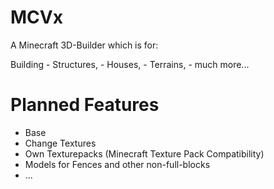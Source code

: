 # MCVx

A Minecraft 3D-Builder which is for:

Building  - Structures, 
          - Houses,
          - Terrains,
          - much more...

# Planned Features

- Base
- Change Textures
- Own Texturepacks (Minecraft Texture Pack Compatibility)
- Models for Fences and other non-full-blocks
- ...

